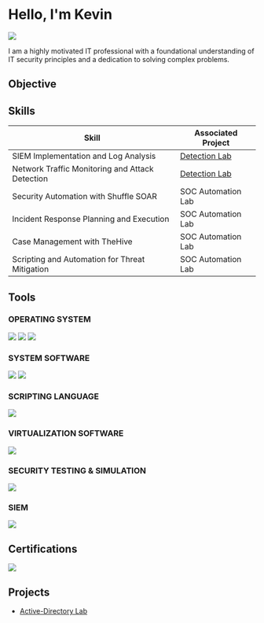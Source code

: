 # Hello, I'm Kevin
<a href="https://www.linkedin.com/in/kevin-forrester-564a001a5/"><img src="https://img.shields.io/badge/-LinkedIn-0072b1?&style=for-the-badge&logo=linkedin&logoColor=white" /></a>

I am a highly motivated IT professional with a foundational understanding of IT security principles and a dedication to solving complex problems.

## Objective



## Skills

| Skill                                         | Associated Project         |
|-----------------------------------------------|----------------------------|
| SIEM Implementation and Log Analysis          | <a href="https://github.com/kforre16/Active-Directory-Lab/tree/main">Detection Lab</a>|
| Network Traffic Monitoring and Attack Detection | <a href="https://google.com">Detection Lab</a>|
| Security Automation with Shuffle SOAR         | SOC Automation Lab|
| Incident Response Planning and Execution      | SOC Automation Lab|
| Case Management with TheHive                  | SOC Automation Lab|
| Scripting and Automation for Threat Mitigation | SOC Automation Lab|

## Tools

### OPERATING SYSTEM
<div>
    <img src="https://img.shields.io/badge/-Windows%20Server%202022-0078D6?style=for-the-badge&logo=windows&logoColor=white" />
    <img src="https://img.shields.io/badge/-Ubuntu%20Server-E95420?style=for-the-badge&logo=ubuntu&logoColor=white" />
    <img src="https://img.shields.io/badge/-Kali%20Linux-557C94?style=for-the-badge&logo=kalilinux&logoColor=white" />
</div>

### SYSTEM SOFTWARE
<div>
    <img src="https://img.shields.io/badge/-Active%20Directory-003366?style=for-the-badge&logo=microsoft&logoColor=white" />
    <img src="https://img.shields.io/badge/-Sysmon-000000?style=for-the-badge&logo=microsoft&logoColor=white" />
</div>

### SCRIPTING LANGUAGE
<div>
    <img src="https://img.shields.io/badge/-PowerShell-5391FE?style=for-the-badge&logo=powershell&logoColor=white" />
</div>

### VIRTUALIZATION SOFTWARE
<div>
    <img src="https://img.shields.io/badge/-VirtualBox-183A61?style=for-the-badge&logo=virtualbox&logoColor=white" />
</div>

### SECURITY TESTING & SIMULATION
<div>
    <img src="https://img.shields.io/badge/-Atomic%20Red%20Team-CC0000?style=for-the-badge&logo=github&logoColor=white" />
</div>

### SIEM
<div>
    <img src="https://img.shields.io/badge/-Splunk-000000?&style=for-the-badge&logo=Splunk&logoColor=white" />
</div>

## Certifications
<div>
<img src="https://img.shields.io/badge/-Security%2B-FF0000?&style=for-the-badge&logo=CompTIA&logoColor=white" />
</div>

## Projects
- <a href="https://github.com/kforre16/Active-Directory-Lab/tree/main">Active-Directory Lab</a>
<!--
**kforre16/kforre16** is a ✨ _special_ ✨ repository because its `README.md` (this file) appears on your GitHub profile.

Here are some ideas to get you started:

- 🔭 I’m currently working on ...
- 🌱 I’m currently learning ...
- 👯 I’m looking to collaborate on ...
- 🤔 I’m looking for help with ...
- 💬 Ask me about ...
- 📫 How to reach me: ...
- 😄 Pronouns: ...
- ⚡ Fun fact: ...
-->
